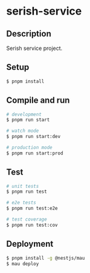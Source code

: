 # serish-service

## Description

Serish service project.

## Setup

```bash
$ pnpm install
```

## Compile and run

```bash
# development
$ pnpm run start

# watch mode
$ pnpm run start:dev

# production mode
$ pnpm run start:prod
```

## Test

```bash
# unit tests
$ pnpm run test

# e2e tests
$ pnpm run test:e2e

# test coverage
$ pnpm run test:cov
```

## Deployment

```bash
$ pnpm install -g @nestjs/mau
$ mau deploy
```
